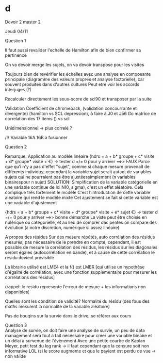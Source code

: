 # d
Devoir 2 master 2

Jeudi 04/11

Question 1

Il faut aussi revalider l'echelle de Hamilton afin de bien confirmer sa pertinence

On va devoir merge les sujets, on va devoir transpose pour les visites

Toujours bien de revérifier les échelles avec une analyse en composante principale (diagramme des valeurs propres et analyse factorielle), car souvent produites dans d'autres cultures
Peut etre voir les accords interjuges (?)

Recalculer directement les sous-score de scl90 et transposer par la suite

Validation
Coefficient de chromeback, (validation concourrante et divergente) (hamilton vs SCL depression), à faire à J0 et J56
Go matrice de correlation des 17 items () vs scl

Unidimensionnel -> plus correlé ?

/!\ Variable 16A 16B à fusionner


Question 2



Remarque: Application au modèle linéaire
{hdrs = a + b* groupe + c* visite + d* groupe* visite + €} -> tester d =/= 0 pour y arriver ==>> FAUX
Parce que qu'i n'y a pas d'effet "sujet", comme si chaque mesure provenait de différents individus; cependant la variable sujet serait autant de variables sujets qui ne pourraient pas être ajustéessimplement (n variables binairespour n sujet)
SOLUTION:
Simplification de la variable catégorielle en une variable continue de loi N(0, sigma), c'est un effet aléatoire. Cela complique très fortement le modèle
C'est l'introduction de cette variable aléatoire qui rend le modèle mixte
Cet ajustement se fait si cette variable est une variable d'ajustement

{hdrs = a + b* groupe + c* visite + d* groupe* visite + e* sujet €} -> tester d =/= 0 pour y arriver ==>> bonne démarche
La viste peut être choisie en nulérique ou catégorielle, et au lieu de comprer des pentes on compare des évolution (à notre discretion, numérique si assez linéaire)

A propos des résidus
Sur des mesure répétés, auto corrélation des résidus mesurés, pas nécessaire de le prendre en compte,
cependant, il est possible de mesure la corrélation des résidus, les résidus sur les diagonales seront égales (autocorrélation en bande), et à cause de cette corrélation le résidu devient prévisible

La librairie utilisé est LME4 et la f() est LMER [qui utilise un hypothèse d'égalité de corrélation, avec une fonction supplémentaire pour mesurer les corrélations des résidus]

(rappel: le residu represente l'erreur de mesure + les informations non disponibles)

Quelles sont les condition de validité? Normalité du résidu (des fous des maths mesurent la normalité de la variable aléatoire)


  
  
  Pas de bouqins sur la survie dans le drive, se référer aux cours
  
  
  
  Question 3  
Analyse de survie, on doit faire une analyse de survie, un peu de data management sera tout à fait nécessaire pour créer une variable binaire et un délai à survenue de l'évènement
Avec une petite courbe de Kaplan Meyer, petit test du log rank -> il faut cependant que la censure soit non informative LOL (si le score augmente et que le payient est perdu de vue -> non valide 

  
 

